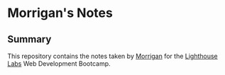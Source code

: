 # Morrigan's Notes
## Summary

This repository contains the notes taken by [Morrigan](https://github.com/MorriganH) for the [Lighthouse Labs](https://www.lighthouselabs.ca/) Web Development Bootcamp.